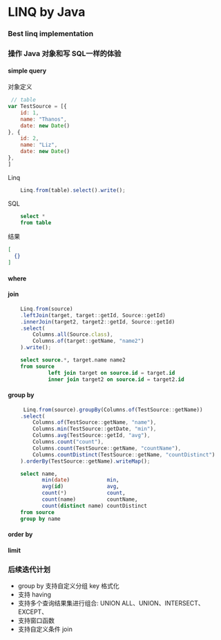 # LINQ by Java

### Best linq implementation

### 操作 Java 对象和写 SQL一样的体验

#### simple query

对象定义

```javascript
 // table 
var TestSource = [{
    id: 1,
    name: "Thanos",
    date: new Date()
}, {
    id: 2,
    name: "Liz",
    date: new Date()
},
]
```

Linq

```javascript
    Linq.from(table).select().write();
```

SQL

```sql
    select *
    from table
```

结果

```json
[
  {}
]
```

#### where

#### join

```javascript
    Linq.from(source)
    .leftJoin(target, target::getId, Source::getId)
    .innerJoin(target2, target2::getId, Source::getId)
    .select(
        Columns.all(Source.class),
        Columns.of(target::getName, "name2")
    ).write();
```

```sql
    select source.*, target.name name2
    from source
             left join target on source.id = target.id
             inner join target2 on source.id = target2.id
```

#### group by

```javascript
     Linq.from(source).groupBy(Columns.of(TestSource::getName))
    .select(
        Columns.of(TestSource::getName, "name"),
        Columns.min(TestSource::getDate, "min"),
        Columns.avg(TestSource::getId, "avg"),
        Columns.count("count"),
        Columns.count(TestSource::getName, "countName"),
        Columns.countDistinct(TestSource::getName, "countDistinct")
    ).orderBy(TestSource::getName).writeMap();
```

```sql
    select name,
           min(date)            min,
           avg(id)              avg,
           count(*)             count,
           count(name)          countName,
           count(distinct name) countDistinct
    from source
    group by name
```

#### order by

#### limit

### 后续迭代计划

- group by 支持自定义分组 key 格式化
- 支持 having
- 支持多个查询结果集进行组合: UNION ALL、UNION、INTERSECT、EXCEPT、
- 支持窗口函数
- 支持自定义条件 join